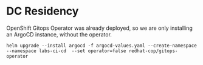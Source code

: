 # DC Residency

OpenShift Gitops Operator was already deployed, so we are only installing an ArgoCD instance, without the operator.

``` 
helm upgrade --install argocd -f argocd-values.yaml --create-namespace   --namespace labs-ci-cd  --set operator=false redhat-cop/gitops-operator
``` 
